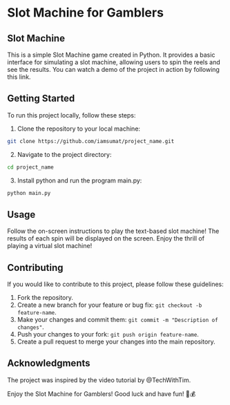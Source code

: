 # Slot Machine for Gamblers

## Slot Machine

This is a simple Slot Machine game created in Python. It provides a basic interface for simulating a slot machine, allowing users to spin the reels and see the results. You can watch a demo of the project in action by following this link.

## Getting Started
To run this project locally, follow these steps:

1. Clone the repository to your local machine:
```sh
git clone https://github.com/iamsumat/project_name.git
```
2. Navigate to the project directory:
```sh
cd project_name
```
3. Install python and run the program main.py:
```sh
python main.py
```

## Usage
Follow the on-screen instructions to play the text-based slot machine!
The results of each spin will be displayed on the screen.
Enjoy the thrill of playing a virtual slot machine!

## Contributing
If you would like to contribute to this project, please follow these guidelines:

1. Fork the repository.
2. Create a new branch for your feature or bug fix: `git checkout -b feature-name`.
3. Make your changes and commit them: `git commit -m "Description of changes"`.
4. Push your changes to your fork: `git push origin feature-name`.
5. Create a pull request to merge your changes into the main repository.

## Acknowledgments
The project was inspired by the video tutorial by @TechWithTim.

Enjoy the Slot Machine for Gamblers! Good luck and have fun! 🎰💰
